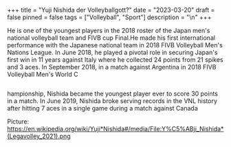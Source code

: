 +++
title = "Yuji Nishida der Volleyballgott?"
date = "2023-03-20"
draft = false
pinned = false
tags = ["Volleyball", "Sport"]
description = "\n"
+++
<!--StartFragment-->

He is one of the youngest players in the 2018 roster of the Japan men's national volleyball team and FIVB cup Final.He made his first international performance with the Japanese national team in 2018 FIVB Volleyball Men's Nations League. In June 2018, he played a pivotal role in securing Japan's first win in 11 years against Italy where he collected 24 points from 21 spikes and 3 aces. In September 2018, in a match against Argentina in 2018 FIVB Volleyball Men's World C

![]()

hampionship, Nishida became the youngest player ever to score 30 points in a match. In June 2019, Nishida broke serving records in the VNL history after hitting 7 aces in a single game during a match against Canada

Picture: https://en.wikipedia.org/wiki/Yuji*Nishida#/media/File:Y%C5%ABji_Nishida*(Legavolley_2021).png

<!--EndFragment-->